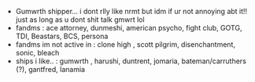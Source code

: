 - Gumwrth shipper... i dont rlly like nrmt but idm if ur not annoying abt it!! just as long as u dont shit talk gmwrt lol
- fandms : ace attorney, dunmeshi, american psycho, fight club, GOTG, TDI, Beastars, BCS, persona
- fandms im not active in : clone high , scott pilgrim, disenchantment, sonic, bleach
- ships i like.. : gumwrth , harushi, duntrent, jomaria, bateman/carruthers (?), gantfred, lanamia
  

